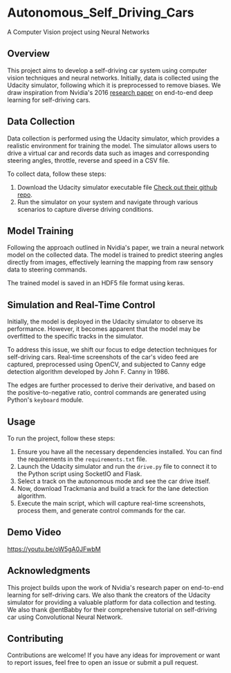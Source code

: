 # Autonomous_Self_Driving_Cars
A Computer Vision project using Neural Networks
## Overview

This project aims to develop a self-driving car system using computer vision techniques and neural networks. Initially, data is collected using the Udacity simulator, following which it is preprocessed to remove biases. We draw inspiration from Nvidia's 2016 [research paper](https://images.nvidia.com/content/tegra/automotive/images/2016/solutions/pdf/end-to-end-dl-using-px.pdf) on end-to-end deep learning for self-driving cars.

## Data Collection

Data collection is performed using the Udacity simulator, which provides a realistic environment for training the model. The simulator allows users to drive a virtual car and records data such as images and corresponding steering angles, throttle, reverse and speed in a CSV file.

To collect data, follow these steps:
1. Download the Udacity simulator executable file [Check out their github repo](https://github.com/udacity/self-driving-car-sim.git).
2. Run the simulator on your system and navigate through various scenarios to capture diverse driving conditions.

## Model Training

Following the approach outlined in Nvidia's paper, we train a neural network model on the collected data. The model is trained to predict steering angles directly from images, effectively learning the mapping from raw sensory data to steering commands.

The trained model is saved in an HDF5 file format using keras.

## Simulation and Real-Time Control

Initially, the model is deployed in the Udacity simulator to observe its performance. However, it becomes apparent that the model may be overfitted to the specific tracks in the simulator.

To address this issue, we shift our focus to edge detection techniques for self-driving cars. Real-time screenshots of the car's video feed are captured, preprocessed using OpenCV, and subjected to Canny edge detection algorithm developed by John F. Canny in 1986. 

The edges are further processed to derive their derivative, and based on the positive-to-negative ratio, control commands are generated using Python's `keyboard` module.

## Usage

To run the project, follow these steps:

1. Ensure you have all the necessary dependencies installed. You can find the requirements in the `requirements.txt` file.
2. Launch the Udacity simulator and run the `drive.py` file to connect it to the Python script using SocketIO and Flask.
3. Select a track on the autonomous mode and see the car drive itself.
4. Now, download Trackmania and build a track for the lane detection algorithm.
5. Execute the main script, which will capture real-time screenshots, process them, and generate control commands for the car.

## Demo Video 
https://youtu.be/oW5gA0JFwbM

## Acknowledgments

This project builds upon the work of Nvidia's research paper on end-to-end learning for self-driving cars. We also thank the creators of the Udacity simulator for providing a valuable platform for data collection and testing. We also thank @entBabby for their comprehensive tutorial on self-driving car using Convolutional Neural Network.

## Contributing

Contributions are welcome! If you have any ideas for improvement or want to report issues, feel free to open an issue or submit a pull request.
